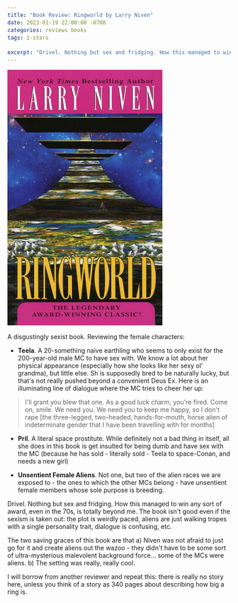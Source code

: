 ```yaml
---
title: "Book Review: Ringworld by Larry Niven"
date: 2023-01-19 22:00:00 -0700
categories: reviews books
tags: 1-stars

excerpt: "Drivel. Nothing but sex and fridging. How this managed to win any sort of award, even in the 70s, is totally beyond me. " 
---
```

<img src="/assets/images/ringworld.webp" alt="Book Cover for Ringworld by Larry Niven" width="350">

<i class="fas fa-star fa-lg"></i>
<i class="far fa-star fa-lg"></i>
<i class="far fa-star fa-lg"></i>
<i class="far fa-star fa-lg"></i>
<i class="far fa-star fa-lg"></i>

A disgustingly sexist book. Reviewing the female characters:

- **Teela**. A 20-something naive earthling who seems to only exist for the 200-year-old male MC to have sex with. We know a lot about her physical appearance (especially how she looks like her sexy ol' grandma), but little else. Sh is supposedly bred to be naturally lucky, but that's not really pushed beyond a convenient Deus Ex. Here is an illuminating line of dialogue where the MC tries to cheer her up:

<blockquote>I'll grant you blew that one. As a good luck charm, you're fired. Come on, smile. We need you. We need you to keep me happy, so I don't rape [the three-legged, two-headed, hands-for-mouth, horse alien of indeterminate gender that I have been travelling with for months]</blockquote>

- **Pril**. A literal space prostitute. While definitely not a bad thing in itself, all she does in this book is get insulted for being dumb and have sex with the MC (because he has sold - literally sold - Teela to space-Conan, and needs a new girl)

- **Unsentient Female Aliens**. Not one, but two of the alien races we are exposed to - the ones to which the other MCs belong - have unsentient female members whose sole purpose is breeding.

Drivel. Nothing but sex and fridging. How this managed to win any sort of award, even in the 70s, is totally beyond me. The book isn't good even if the sexism is taken out: the plot is weirdly paced, aliens are just walking tropes with a single personality trait, dialogue is confusing, etc.

The two saving graces of this book are that a) Niven was not afraid to just go for it and create aliens out the wazoo - they didn't have to be some sort of ultra-mysterious malevolent background force... some of the MCs were aliens. b) The setting was really, really cool.

I will borrow from another reviewer and repeat this: there is really no story here, unless you think of a story as 340 pages about describing how big a ring is.